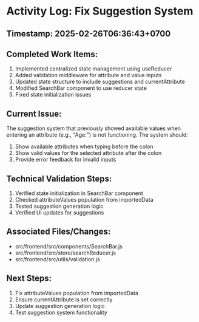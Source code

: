 # Activity Log: Fix Suggestion System

## Timestamp: 2025-02-26T06:36:43+0700

## Completed Work Items:
1. Implemented centralized state management using useReducer
2. Added validation middleware for attribute and value inputs
3. Updated state structure to include suggestions and currentAttribute
4. Modified SearchBar component to use reducer state
5. Fixed state initialization issues

## Current Issue:
The suggestion system that previously showed available values when entering an attribute (e.g., "Age:") is not functioning. The system should:
1. Show available attributes when typing before the colon
2. Show valid values for the selected attribute after the colon
3. Provide error feedback for invalid inputs

## Technical Validation Steps:
1. Verified state initialization in SearchBar component
2. Checked attributeValues population from importedData
3. Tested suggestion generation logic
4. Verified UI updates for suggestions

## Associated Files/Changes:
- src/frontend/src/components/SearchBar.js
- src/frontend/src/store/searchReducer.js
- src/frontend/src/utils/validation.js

## Next Steps:
1. Fix attributeValues population from importedData
2. Ensure currentAttribute is set correctly
3. Update suggestion generation logic
4. Test suggestion system functionality
